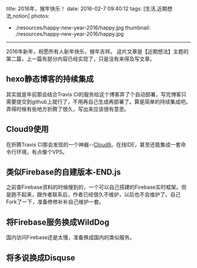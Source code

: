 title: 2016年，猴年快乐！
date: 2016-02-7 09:40:12
tags: [生活,近期想法,notion]
photos:
- ./resources/happy-new-year-2016/happy.jpg
thumbnail: ./resources/happy-new-year-2016/happy.jpg
---
2016年新年，祝愿所有人新年快乐，猴年吉祥。
这片文章是【近期想法】主题的第二篇，上一篇有部分内容已经实现了，只是没有来得及写文章。
## hexo静态博客的持续集成
其实就是年前那会结合Travis CI的服务给这个博客弄了个自动部署，写完博客只需要提交到github上就行了，不用再自己生成再部署了。算是简单的持续集成吧。弄得时候有些地方折腾了很久，写出来应该很有意思。
## Cloud9使用
在折腾Travis CI那会发现的一个神器--[Cloud9](http://c9.io)。在线IDE，甚至还能集成一套命令行环境，有点像个VPS。
## 类似Firebase的自建版本-END.js
之前查Firebase资料的时候搜到的，一个可以自己搭建的Firebase实时框架。但是跑不起来，跟作者联系后，作者已经很久不维护，以后也不会维护了。自己Fork了一下，准备修修补补自己维护一套。
## 将Firebase服务换成WildDog
国内访问Firebase还是太慢，准备换成国内的类似服务。
## 将多说换成Disquse

<!-- indicate-the-source -->
